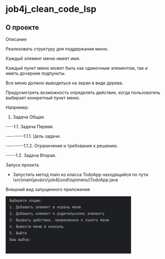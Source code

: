 # job4j_clean_code_lsp

## О проекте

Описание

Реализовать структуру для поддержания меню.

Каждый элемент меню имеет имя.

Каждый пункт меню может быть как одиночным элементом, так и иметь дочерние подпункты.

Все меню должно выводиться на экран в виде дерева.

Предусмотреть возможность определять действие, когда пользователь выбирает конкретный пункт меню.

Например:

1. Задача Общая.

----1.1. Задача Первая.

---------1.1.1. Цель задачи.

---------1.1.2. Ограничения и требования к решению.

-----1.2. Задача Вторая.

<summary>Запуск проекта</summary>

* Запустить метод main из класса TodoApp находящийся по пути \src\main\java\ru\job4j\ood\isp\menu\TodoApp.java

<summary>Внешний вид запущенного приложения</summary>

![img.png](img.png)